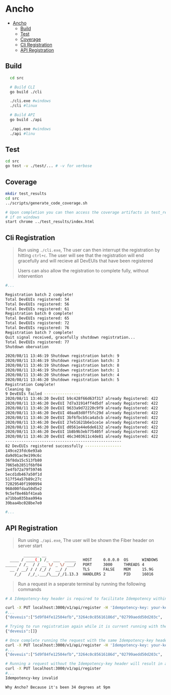 # Ancho

- [Ancho](#ancho)
  - [Build](#build)
  - [Test](#test)
  - [Coverage](#coverage)
  - [Cli Registration](#cli-registration)
  - [API Registration](#api-registration)

## Build

``` bash
  cd src

  # Build CLI
  go build ./cli

  ./cli.exe #windows
  ./cli #linux

  # Build API
  go build ./api

  ./api.exe #windows
  ./api #linu
```

## Test

```bash
cd src
go test -v ./test/... # -v for verbose
```

## Coverage

```bash
mkdir test_results
cd src
../scripts/generate_code_coverage.sh

# Upon completion you can then access the coverage artifacts in test_results
# if on windows
start chrome ../test_results/index.html
```

## Cli Registration

> Run using `./cli.exe`, The user can then interrupt the registration by hitting `ctrl+c`. The user will see that the registration will end gracefully and will recieve all DevEUIs that have been registered
>
> Users can also allow the registration to complete fully, without intervention

```bash
#...

Registration batch 2 complete!
Total DevEUIs registered: 54
Total DevEUIs registered: 56
Total DevEUIs registered: 61
Registration batch 0 complete!
Total DevEUIs registered: 65
Total DevEUIs registered: 72
Total DevEUIs registered: 76
Registration batch 7 complete!
Quit signal received, gracefully shutdown registration...
Total DevEUIs registered: 77
Shutdown obervation

2020/08/11 13:46:19 Shutdown registration batch: 9
2020/08/11 13:46:19 Shutdown registration batch: 3
2020/08/11 13:46:19 Shutdown registration batch: 8
2020/08/11 13:46:19 Shutdown registration batch: 1
2020/08/11 13:46:20 Shutdown registration batch: 4
2020/08/11 13:46:20 Shutdown registration batch: 5
Registration Complete!
Cleaning Up
9 DevEUIs failed ----------------
2020/08/11 13:46:20 DevEUI b9c428f66d63f317 already Registered: 422
2020/08/11 13:46:20 DevEUI 7d7a31914ff4d5df already Registered: 422
2020/08/11 13:46:20 DevEUI 9633a9d72220c9f9 already Registered: 422
2020/08/11 13:46:20 DevEUI 40aa03d8ff5fc29d already Registered: 422
2020/08/11 13:46:20 DevEUI 3bf6fbcb5ca4a5cb already Registered: 422
2020/08/11 13:46:20 DevEUI 27e51621b6e1ce1e already Registered: 422
2020/08/11 13:46:20 DevEUI d0561e44e6de6132 already Registered: 422
2020/08/11 13:46:20 DevEUI 1b8b9b3eb775405f already Registered: 422
2020/08/11 13:46:20 DevEUI 46c3403611c4de81 already Registered: 422
---------------------------------------------------
82 DevEUIs registered successfully ----------------
149ce23fdc6e93ab
da9d91ac9e199c6c
36f8da15c513fb80
7065eb2851f6bf04
2e4fb72a79f59746
5ecd1db467a50f1d
517f54a57b89c27c
72829540f1900994
968d00fdaa50d5e2
9c5ef8e46bf41eab
a71bba035baa994a
39baa4bc028be7e0

#...
```

## API Registration

> Run using `./api.exe`, The user will be shown the Fiber header on server start

```bash
        _______ __
  ____ / ____(_) /_  ___  _____   HOST     0.0.0.0  OS      WINDOWS
_____ / /_  / / __ \/ _ \/ ___/   PORT     3000     THREADS 4
  __ / __/ / / /_/ /  __/ /       TLS      FALSE    MEM     15.9G
    /_/   /_/_.___/\___/_/1.13.3  HANDLERS 2        PID     16016
```

> Run a request in a seperate terminal by running the following commands

```bash
# A Idempotency-key header is required to facilitate Idempotency within the the API

curl -X PUT localhost:3000/v1/api/register -H 'Idempotency-key: your-key' &
#...
{"deveuis":["5d9f84fe12504efb","3264c0c85616186d","02799aedd50d203c", ... (up to 100 DevEUIs)]}

# Trying to run registration again while it is current running with the same Idempotency-key header will temporarily yield an empty payload
{"deveuis":[]}

# Once complete running the request with the same Idempotency-key header will always yield the same DevEUIs
curl -X PUT localhost:3000/v1/api/register -H 'Idempotency-key: your-key' &
#...
{"deveuis":["5d9f84fe12504efb","3264c0c85616186d","02799aedd50d203c", ... (up to 100 DevEUIs)]}

# Running a request without the Idempotency-key header will result in a 403 error
curl -X PUT localhost:3000/v1/api/register
#...
Idempotency-key invalid
```

`Why Ancho? Because it's been 34 degrees at 9pm`
